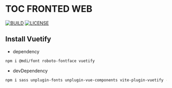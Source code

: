 # TOC FRONTED WEB

[![BUILD](https://img.shields.io/github/actions/workflow/status/ToC-Taiwan/toc-fronted-web/main.yml?style=for-the-badge&logo=github)](https://github.com/ToC-Taiwan/toc-fronted-web/actions/workflows/main.yml)
[![LICENSE](https://img.shields.io/github/license/ToC-Taiwan/toc-fronted-web?style=for-the-badge)](COPYING)

## Install Vuetify

- dependency

```sh
npm i @mdi/font roboto-fontface vuetify
```

- devDependency

```sh
npm i sass unplugin-fonts unplugin-vue-components vite-plugin-vuetify --save-dev
```

